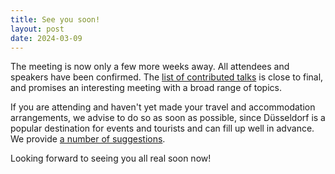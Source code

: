 ```yaml
---
title: See you soon!
layout: post
date: 2024-03-09
---
```


The meeting is now only a few more weeks away.
All attendees and speakers have been confirmed.
The [list of contributed talks](https://distribits.live/schedule/) is close to final, and promises an interesting meeting with a broad range of topics.

If you are attending and haven't yet made your travel and accommodation arrangements, we advise to do so as soon as possible, since Düsseldorf is a popular destination for events and tourists and can fill up well in advance.
We provide [a number of suggestions](https://distribits.live/location/).

Looking forward to seeing you all real soon now!
